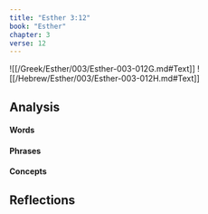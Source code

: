 ```yaml
---
title: "Esther 3:12"
book: "Esther"
chapter: 3
verse: 12
---
```

![[/Greek/Esther/003/Esther-003-012G.md#Text]]
![[/Hebrew/Esther/003/Esther-003-012H.md#Text]]

## Analysis

#### Words

#### Phrases

#### Concepts

## Reflections
